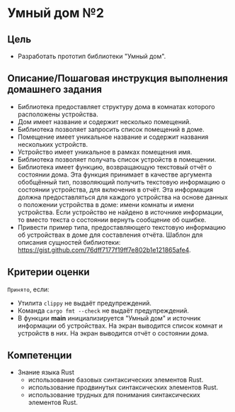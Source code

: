 # Умный дом №2

## Цель

- Разработать прототип библиотеки "Умный дом".

## Описание/Пошаговая инструкция выполнения домашнего задания

- Библиотека предоставляет структуру дома в комнатах которого расположены
  устройства.
- Дом имеет название и содержит несколько помещений.
- Библиотека позволяет запросить список помещений в доме.
- Помещение имеет уникальное название и содержит названия нескольких устройств.
- Устройство имеет уникальное в рамках помещения имя.
- Библиотека позволяет получать список устройств в помещении.
- Библиотека имеет функцию, возвращающую текстовый отчёт о состоянии дома. Эта
  функция принимает в качестве аргумента обобщённый тип, позволяющий получить
  текстовую информацию о состоянии устройства, для включения в отчёт. Эта
  информация должна предоставляться для каждого устройства на основе данных о
  положении устройства в доме: имени комнаты и имени устройства. Если устройство
  не найдено в источнике информации, то вместо текста о состоянии вернуть
  сообщение об ошибке.
- Привести пример типа, предоставляющего текстовую информацию об устройствах в
  доме для составления отчёта. Шаблон для описания сущностей библиотеки: <https://gist.github.com/76dff7177f19ff7e802b1e121865afe4>.

## Критерии оценки

`Принято`, если:

- Утилита `clippy` не выдаёт предупреждений.
- Команда `cargo fmt --check` не выдаёт предупреждений.
- В функции **main** инициализируется "Умный дом" и источник информации об
  устройствах. На экран выводится список комнат и устройств в них. На экран
  выводится отчёт о состоянии дома.

## Компетенции

- Знание языка Rust
  - использование базовых синтаксических элементов Rust.
  - использование продвинутых синтаксических элементов Rust.
  - использование трудных для понимания синтаксических элементов Rust.
